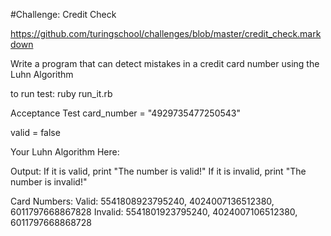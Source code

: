 #Challenge: Credit Check

https://github.com/turingschool/challenges/blob/master/credit_check.markdown

Write a program that can detect mistakes in a credit card number using the Luhn Algorithm

to run test:
ruby run_it.rb


Acceptance Test
card_number = "4929735477250543"

valid = false

Your Luhn Algorithm Here:

Output:
If it is valid, print "The number is valid!"
If it is invalid, print "The number is invalid!"


Card Numbers:
Valid: 5541808923795240, 4024007136512380, 6011797668867828
Invalid: 5541801923795240, 4024007106512380, 6011797668868728
